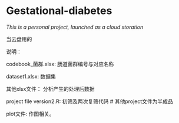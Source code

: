 # Gestational-diabetes
*This is a personal project, launched as a cloud storation*

当云盘用的

说明：

codebook_菌群.xlsx:  肠道菌群编号与对应名称

dataset1.xlsx:  数据集

其他xlsx文件： 分析产生的处理后数据

project file version2.R:  初筛及两次复筛代码  # 其他project文件为半成品

plot文件:  作图相关。

